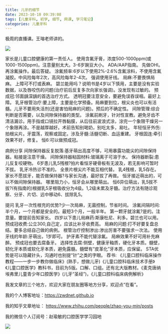 ```yaml
---
title: 儿牙的细节
date: 2023-10-10 09:39:08
tags: [儿童牙科, 初学, 细节, 网课, 学习笔记]
categories: 儿童牙科
---
```

极周的直播课。王瑢老师讲的。

![](https://zymblog-1258069789.cos.ap-chengdu.myqcloud.com/blog0422-child/01.jpg)

家长是儿童口腔健康的第一责任人。
使用含氟牙膏，浓度500-1000ppm(或1000-1500ppm)。注意量别太大。3-6岁豌豆大小。
ADA/AAP指南。
先做OHI。再涂氟操作。最后答疑。
涂氟频率:6岁以下使用2%-2.6%含氟涂料，不使用含氟凝胶。中风险每年2次，高风险每年2-4次。
强调使用牙线。
局麻:不要畏惧局麻。
上障可不打或表麻。
碧兰能用吗？说明书是4岁以下慎用，主要是没有实验数据，以及唇咬伤的问题(治疗前后反复多次向家长强调)。没发现有过敏的。
预成冠:邻面龋深龋的首选治疗方式。
透明冠要注意安全，要避免误吞误咽。最好上障。
乳牙根管治疗:要上障，主要是化学预备。局麻要到位，根尖炎也可以有活髓。儿牙不要用失活剂(还是害怕局麻的问题)。预后的不确定性。
间隙管理:综合判断是否需要，以及间隙保持器的类型。
涂氟前刷牙，针对性宣教。避免牙齿不清洁漏诊。用手指或口镜拉开唇黏膜，从后往前波浪式涂，涂完一个象限干燥另一个象限再涂。不是越厚越好。术前告知别喝奶，别吃太多，易吐。
年轻恒牙外伤:拍根尖片。牙震荡，观察或固定。涉及牙髓:活髓切断、血运重建。
牙根固连:牵引效果不好，修复。
恒6:可以做预成冠。

病例分享
间隙保持器反复脱落:基牙萌出高度不够，可用暴露功能尖的间隙保持器。粘接是注意干燥。
间隙保持器粘固材料:玻璃离子可溶于水。
保持器断裂:患儿反复咬硬物。
6岁患儿乳5残根?拍片看恒牙硬骨板有无波及，若无影响可暂时不拔。
乳牙冷热诊不准的。
全景片根尖片不能互相代替。
乳4残根，乳5存在。家长不愿拔牙，能否做保持器?与家长沟通，最好拔了再做。
恒牙接近萌出的，可以不做间隙保持器。
哪里阻力小，恒牙会从哪里萌出。
恒6异位萌出，乳5拔不拔?(有指南的)根据乳5牙根吸收分为4级。1,2级未累及牙髓。治疗方法有随诊观察、分牙、片切、远中移动6、拔除乳5。

提问
乳牙一次性根充的优势?少一次局麻，无菌控制，节省时间。
涂氟间隔时间:半个月，一个月都是安全的。最短3个月，一般半年。
第一颗牙就涂氟?是的。注意量。要提前告知家长。
四岁以下患儿局麻药:斯康杜尼、利多。碧兰也可以用。
预成冠收费:公立300,自己定，应该比补牙收费高。
局麻的问题:打不好要复盘总结。要多总结自己做的病例。
根管治疗控制渗出:渗出厉害不要强求一次法。
使用牙线的年龄:牙萌出，1岁即可。
护牙素不能代替涂氟。
局麻效果不好可用补充麻醉。
预成冠也要去腐备牙。
选择性去腐:侧壁，健康牙釉质，硬化牙本质。髓壁，韧化牙本质或软化牙本质，避免露髓。髓壁有“皮革化”牙本质，应保留。
STA优势是可以隐藏针头，沟通时也别提“针”之类的字眼。
荐书: 《儿童口腔科临床操作教程——一步一步教你做临床》(熟手，想做儿牙)《儿童口腔科临床技术手册》《儿童口腔医学》教科书，目前为5版。口解、口组。还有北大版教材。《麦克唐纳埃弗里儿童青少年口腔医学》(儿牙“圣经”)，《儿童口腔科临床病例解析》





我发文章的三个地方，欢迎大家在朋友圈等地方分享，欢迎点“在看”。

我的个人博客地址：https://zwdnet.github.io

我的知乎文章地址： https://www.zhihu.com/people/zhao-you-min/posts

我的微信个人订阅号：赵瑜敏的口腔医学学习园地

![](https://zymblog-1258069789.cos.ap-chengdu.myqcloud.com/other/wx.jpg)
